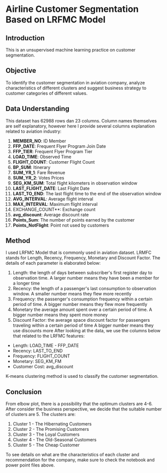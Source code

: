 # Airline Customer Segmentation Based on LRFMC Model


## Introduction
This is an unsupervised machine learning practice on customer segmentation.

## Objective
To identify the customer segmentation in aviation company, analyze characteristics of different clusters and suggest business strategy to customer categories of different values.

## Data Understanding
This dataset has 62988 rows dan 23 columns.
Column names themselves are self explanatory, however here I provide several columns explanation related to aviation industry:
1. **MEMBER_NO**: ID Member
2. **FFP_DATE**: Frequent Flyer Program Join Date
3. **FFP_TIER**: Frequent Flyer Program Tier
4. **LOAD_TIME**: Observed Time
5. **FLIGHT_COUNT**: Customer Flight Count
6. **BP_SUM**: Itinerary
7. **SUM_YR_1**: Fare Revenue
8. **SUM_YR_2**: Votes Prices
9. **SEG_KM_SUM**: Total flight kilometers in observation window
10. **LAST_FLIGHT_DATE**: Last Flight Date
11. **LAST_TO_END**: The last flight time to the end of the observation window
12. **AVG_INTERVAL**: Average flight interval
13. **MAX_INTERVAL**: Maximum flight interval
14. EXCHANGE_COUNT**: Exchange count
15. **avg_discount**: Average discount rate
16. **Points_Sum**: The number of points earned by the customer
17. **Points_NotFlight**: Point not used by customers

## Method
I used LRFMC Model that is commonly used in aviation dataset. LRMFC stands for Length, Recency, Frequency, Monetary and Discount Factor. The details of each parameter is elaborated below:
1. Length: the length of days between subscriber's first register day to observation time. A larger number means they have been a member for a longer time
2. Recency: the length of a passenger's last consumption to observation window. A smaller number means they flew more recently
3. Frequency: the passenger's consumption frequency within a certain period of time. A bigger number means they flew more frequently
4. Monetary the average amount spent over a certain period of time. A bigger number means they spent more money
5. Discount Factor: the average space discount factor for passengers traveling within a certain period of time A bigger number means they use discounts more
After looking at the data, we use the columns below that related to the LRFMC features:
- Length: LOAD_TIME - FFP_DATE
- Recency: LAST_TO_END
- Frequency: FLIGHT_COUNT
- Monetary: SEG_KM_FM
- Customer Cost: avg_discount 

K-means clustering method is used to classify the customer segmentation. 

## Conclusion
From elbow plot, there is a possibility that the optimum clusters are 4-6. After consider the business perspective,
we decide that the suitable number of clusters are 5. The clusters are:
1. Cluster 1 - The Hibernating Customers 
2. Cluster 2 - The Promising Customers 
3. Cluster 3 - The Loyal Customers 
4. Cluster 4 - The Old-Seasonal Customers 
5. Cluster 5 - The Cheap Customer 

To see details on what are the characteristics of each cluster and recommendation for the company, make sure to check the notebook and power point files above.